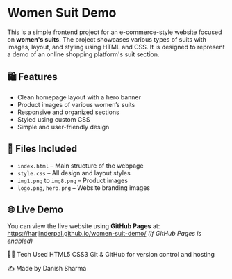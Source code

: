 # Women Suit Demo

This is a simple frontend project for an e-commerce-style website focused on **women's suits**. The project showcases various types of suits with images, layout, and styling using HTML and CSS. It is designed to represent a demo of an online shopping platform's suit section.

## 🛍️ Features

- Clean homepage layout with a hero banner
- Product images of various women’s suits
- Responsive and organized sections
- Styled using custom CSS
- Simple and user-friendly design

## 📂 Files Included

- `index.html` – Main structure of the webpage
- `style.css` – All design and layout styles
- `img1.png` to `img8.png` – Product images
- `logo.png`, `hero.png` – Website branding images

## 🌐 Live Demo

You can view the live website using **GitHub Pages** at: https://harjinderpal.github.io/women-suit-demo/
*(if GitHub Pages is enabled)*

👨‍💻 Tech Used
HTML5
CSS3
Git & GitHub for version control and hosting

✍️ Made by Danish Sharma
